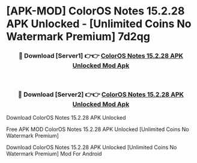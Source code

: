 # [APK-MOD] ColorOS Notes 15.2.28 APK Unlocked - [Unlimited Coins No Watermark Premium] 7d2qg



<div align="center">
<h3>🔴 Download [Server1] 👉👉 <a href="https://momento.my/?title=ColorOS_Notes_15.2.28_APK_Unlocked">ColorOS Notes 15.2.28 APK Unlocked Mod Apk</a></h3><br>

<h3>🔴 Download [Server2] 👉👉 <a href="https://momento.my/?title=ColorOS_Notes_15.2.28_APK_Unlocked">ColorOS Notes 15.2.28 APK Unlocked Mod Apk</a></h3>
</div>



Download ColorOS Notes 15.2.28 APK Unlocked 

Free APK MOD ColorOS Notes 15.2.28 APK Unlocked [Unlimited Coins No Watermark Premium]

Download ColorOS Notes 15.2.28 APK Unlocked [Unlimited Coins No Watermark Premium] Mod For Android
